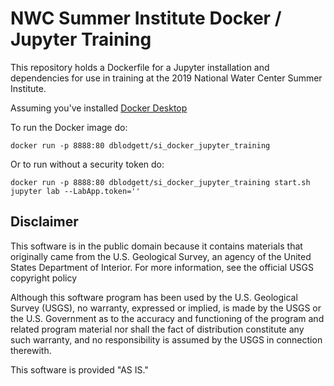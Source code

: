 # NWC Summer Institute Docker / Jupyter Training

This repository holds a Dockerfile for a Jupyter installation and dependencies for use in training at the 2019 National Water Center Summer Institute.

Assuming you've installed [Docker Desktop](https://www.docker.com/products/docker-desktop)

To run the Docker image do:

`docker run -p 8888:80 dblodgett/si_docker_jupyter_training`

Or to run without a security token do:

`docker run -p 8888:80 dblodgett/si_docker_jupyter_training start.sh jupyter lab --LabApp.token=''`

## Disclaimer
This software is in the public domain because it contains materials that originally came from the U.S. Geological Survey, an agency of the United States Department of Interior. For more information, see the official USGS copyright policy

Although this software program has been used by the U.S. Geological Survey (USGS), no warranty, expressed or implied, is made by the USGS or the U.S. Government as to the accuracy and functioning of the program and related program material nor shall the fact of distribution constitute any such warranty, and no responsibility is assumed by the USGS in connection therewith.

This software is provided "AS IS."